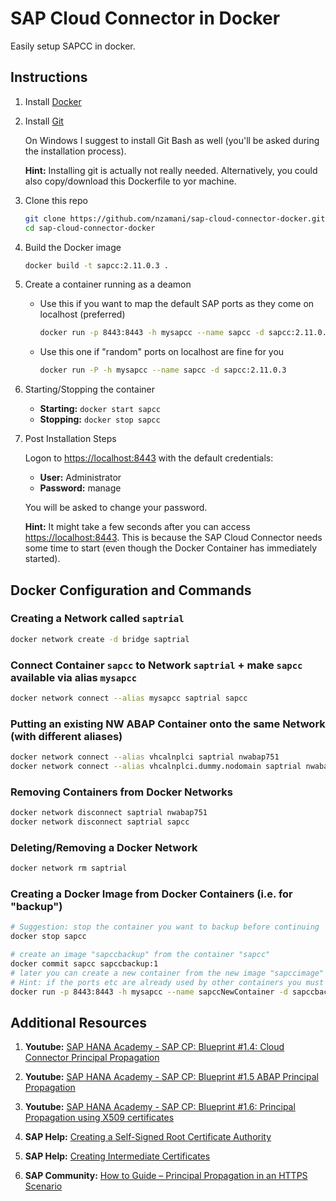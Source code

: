 # SAP Cloud Connector in Docker

Easily setup SAPCC in docker.

## Instructions

1. Install [Docker](https://www.docker.com/community-edition)

1. Install [Git](https://git-scm.com)

    On Windows I suggest to install Git Bash as well (you'll be asked during the installation process).

    **Hint:** Installing git is actually not really needed. Alternatively, you could also copy/download this Dockerfile to yor machine.

1. Clone this repo

    ```sh
    git clone https://github.com/nzamani/sap-cloud-connector-docker.git
    cd sap-cloud-connector-docker
    ```

1. Build the Docker image

    ```sh
    docker build -t sapcc:2.11.0.3 .
    ```

1. Create a container running as a deamon

    - Use this if you want to map the default SAP ports as they come on localhost (preferred)

        ```sh
        docker run -p 8443:8443 -h mysapcc --name sapcc -d sapcc:2.11.0.3
        ```

    - Use this one if "random" ports on localhost are fine for you

        ```sh
        docker run -P -h mysapcc --name sapcc -d sapcc:2.11.0.3
        ```

1. Starting/Stopping the container

    - **Starting:** `docker start sapcc`
    - **Stopping:** `docker stop sapcc`

1. Post Installation Steps

    Logon to [https://localhost:8443](https://localhost:8443) with the default credentials:

      - **User:** Administrator
      - **Password:** manage

    You will be asked to change your password.

    **Hint:** It might take a few seconds after you can access [https://localhost:8443](https://localhost:8443). This is because the SAP Cloud Connector needs some time to start (even though the Docker Container has immediately started).

## Docker Configuration and Commands

### Creating a Network called `saptrial`

```sh
docker network create -d bridge saptrial
```

### Connect Container `sapcc` to Network `saptrial` + make `sapcc` available via alias `mysapcc`

```sh
docker network connect --alias mysapcc saptrial sapcc
```

### Putting an existing NW ABAP Container onto the same Network (with different aliases)

```sh
docker network connect --alias vhcalnplci saptrial nwabap751
docker network connect --alias vhcalnplci.dummy.nodomain saptrial nwabap751
```

### Removing Containers from Docker Networks

```sh
docker network disconnect saptrial nwabap751
docker network disconnect saptrial sapcc
```

### Deleting/Removing a Docker Network

```sh
docker network rm saptrial
```

### Creating a Docker Image from Docker Containers (i.e. for "backup")

```sh
# Suggestion: stop the container you want to backup before continuing
docker stop sapcc

# create an image "sapccbackup" from the container "sapcc"
docker commit sapcc sapccbackup:1
# later you can create a new container from the new image "sapccimage"
# Hint: if the ports etc are already used by other containers you must use different ports (or i.e. deleting the other containers first)
docker run -p 8443:8443 -h mysapcc --name sapccNewContainer -d sapccbackup:1
```

## Additional Resources

1. **Youtube:** [SAP HANA Academy - SAP CP: Blueprint #1.4: Cloud Connector Principal Propagation](https://www.youtube.com/watch?v=eo359fUZSJA)

1. **Youtube:** [SAP HANA Academy - SAP CP: Blueprint #1.5 ABAP Principal Propagation](https://www.youtube.com/watch?v=cbQ8Fy9TBbY)

1. **Youtube:** [SAP HANA Academy - SAP CP: Blueprint #1.6: Principal Propagation using X509 certificates](https://www.youtube.com/watch?v=gt_Ja9ldHnY)

1. **SAP Help:** [Creating a Self-Signed Root Certificate Authority](https://help.hana.ondemand.com/hana_cloud_platform_mobile_services_preview/frameset.htm?590e173911084f17b73caff26f79a4ae.html)

1. **SAP Help:** [Creating Intermediate Certificates](https://help.hana.ondemand.com/hana_cloud_platform_mobile_services_preview/frameset.htm?713d30fa7aa346f39896acd1229dc06f.html)

1. **SAP Community:** [How to Guide – Principal Propagation in an HTTPS Scenario](https://blogs.sap.com/2017/06/22/how-to-guide-principal-propagation-in-an-https-scenario/)
